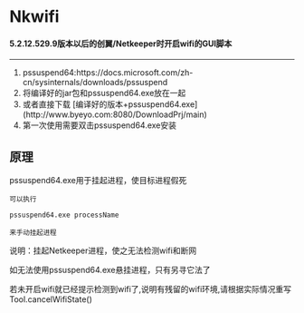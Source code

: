 # Nkwifi
#### 5.2.12.529.9版本以后的创翼/Netkeeper时开启wifi的GUI脚本

---
<ol>
<li>pssuspend64:https://docs.microsoft.com/zh-cn/sysinternals/downloads/pssuspend
<li>将编译好的jar包和pssuspend64.exe放在一起
<li>或者直接下载 [编译好的版本+pssuspend64.exe](http://www.byeyo.com:8080/DownloadPrj/main)
<li>第一次使用需要双击pssuspend64.exe安装
</ol>


原理
---
pssuspend64.exe用于挂起进程，使目标进程假死

```
可以执行

pssuspend64.exe processName   

来手动挂起进程

```

说明：挂起Netkeeper进程，使之无法检测wifi和断网

如无法使用pssuspend64.exe悬挂进程，只有另寻它法了

若未开启wifi就已经提示检测到wifi了,说明有残留的wifi环境,请根据实际情况重写Tool.cancelWifiState()
